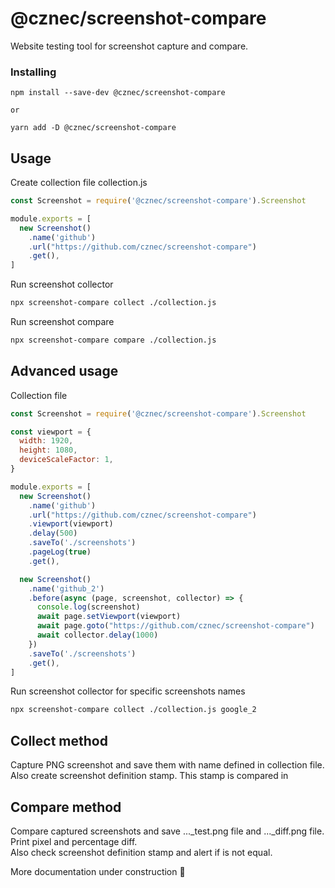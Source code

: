 # @cznec/screenshot-compare

Website testing tool for screenshot capture and compare.

### Installing

```
npm install --save-dev @cznec/screenshot-compare

or

yarn add -D @cznec/screenshot-compare
```

## Usage

Create collection file collection.js
```javascript
const Screenshot = require('@cznec/screenshot-compare').Screenshot

module.exports = [
  new Screenshot()
    .name('github')
    .url("https://github.com/cznec/screenshot-compare")
    .get(),
]

```

Run screenshot collector
```bash
npx screenshot-compare collect ./collection.js
```

Run screenshot compare
```bash
npx screenshot-compare compare ./collection.js
```

## Advanced usage

Collection file
```javascript
const Screenshot = require('@cznec/screenshot-compare').Screenshot

const viewport = {
  width: 1920,
  height: 1080,
  deviceScaleFactor: 1,
}

module.exports = [
  new Screenshot()
    .name('github')
    .url("https://github.com/cznec/screenshot-compare")
    .viewport(viewport)
    .delay(500)
    .saveTo('./screenshots')
    .pageLog(true)
    .get(),

  new Screenshot()
    .name('github_2')
    .before(async (page, screenshot, collector) => {
      console.log(screenshot)
      await page.setViewport(viewport)
      await page.goto("https://github.com/cznec/screenshot-compare")
      await collector.delay(1000)
    })
    .saveTo('./screenshots')
    .get(),
]

```
Run screenshot collector for specific screenshots names
```bash
npx screenshot-compare collect ./collection.js google_2
```

## Collect method
Capture PNG screenshot and save them with name defined in collection file.  
Also create screenshot definition stamp. This stamp is compared in 

## Compare method
Compare captured screenshots and save ..._test.png file and ..._diff.png file.  
Print pixel and percentage diff.  
Also check screenshot definition stamp and alert if is not equal.


More documentation under construction 🚧
